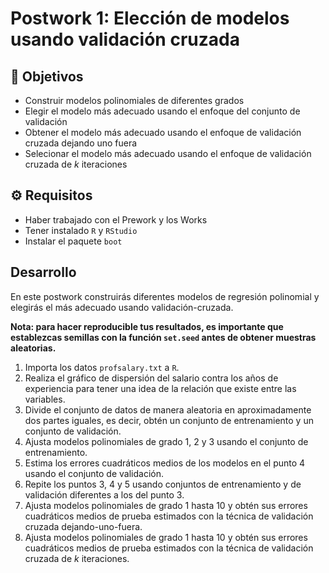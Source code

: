 # Postwork 1: Elección de modelos usando validación cruzada

## :dart: Objetivos

- Construir modelos polinomiales de diferentes grados
- Elegir el modelo más adecuado usando el enfoque del conjunto de validación
- Obtener el modelo más adecuado usando el enfoque de validación cruzada dejando uno fuera
- Selecionar el modelo más adecuado usando el enfoque de validación cruzada de _k_ iteraciones

## ⚙ Requisitos

+ Haber trabajado con el Prework y los Works
+ Tener instalado `R` y `RStudio`
+ Instalar el paquete `boot`

## Desarrollo

En este postwork construirás diferentes modelos de regresión polinomial y elegirás el más adecuado usando validación-cruzada.

**Nota: para hacer reproducible tus resultados, es importante que establezcas semillas con la función `set.seed` antes de obtener muestras aleatorias.**

1. Importa los datos `profsalary.txt` a `R`.
2. Realiza el gráfico de dispersión del salario contra los años de experiencia para tener una idea de la relación que existe entre las variables.
3. Divide el conjunto de datos de manera aleatoria en aproximadamente dos partes iguales, es decir, obtén un conjunto de entrenamiento y un conjunto de validación.
4. Ajusta modelos polinomiales de grado 1, 2 y 3 usando el conjunto de entrenamiento.
5. Estima los errores cuadráticos medios de los modelos en el punto 4 usando el conjunto de validación.
6. Repite los puntos 3, 4 y 5 usando conjuntos de entrenamiento y de validación diferentes a los del punto 3.
7. Ajusta modelos polinomiales de grado 1 hasta 10 y obtén sus errores cuadráticos medios de prueba estimados con la técnica de validación cruzada dejando-uno-fuera.
8. Ajusta modelos polinomiales de grado 1 hasta 10 y obtén sus errores cuadráticos medios de prueba estimados con la técnica de validación cruzada de $k$ iteraciones.

